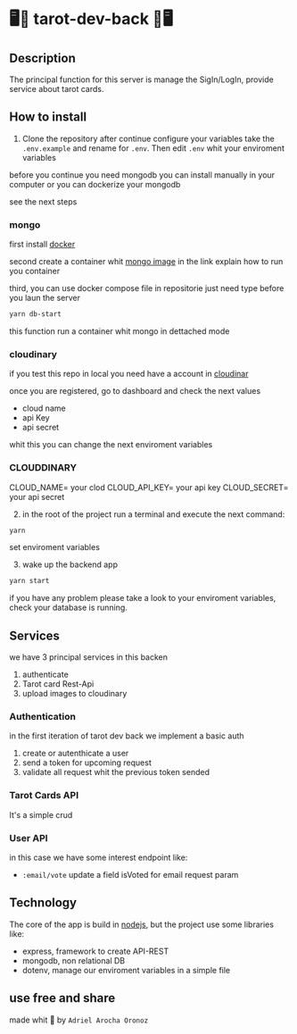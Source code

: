 # 🖥️🔮 tarot-dev-back 🔮🖥️

## Description

The principal function for this server is manage the SigIn/LogIn, provide service about tarot cards.

## How to install

1. Clone the repository 
after continue configure your variables take the `.env.example` and rename for `.env`. Then edit `.env` whit your enviroment variables

before you continue you need mongodb 
you can install manually in your computer or you can dockerize your mongodb 

see the next steps

### mongo

first install [docker](https://www.docker.com/products/docker-desktop/)

second create a container whit [mongo image](https://hub.docker.com/_/mongo) in the link explain how to run you container

third, you can use docker compose file in repositorie just need type before you laun the server

```bash
yarn db-start
```
this function run a container whit mongo in dettached mode

### cloudinary

if you test this repo in local you need have  a account in [cloudinar](https://cloudinary.com/)

once you are registered, go to dashboard and check the next values

- cloud name 
- api Key 
- api secret 

whit this you can change the next enviroment variables

### CLOUDDINARY

CLOUD_NAME= your clod
CLOUD_API_KEY= your api key
CLOUD_SECRET= your api secret


2. in the root of the project run a terminal and execute the next command:
```bash
yarn
```
set enviroment variables

3. wake up the backend app
```bash
yarn start
```

if you have any problem please take a look to your enviroment variables, check your database is running.


## Services

we have 3 principal services in this backen

1. authenticate
2. Tarot card Rest-Api
3. upload images to cloudinary

### Authentication

in the first iteration of tarot dev back we implement a basic auth

1. create or autenthicate a user
2. send a token for upcoming request
3. validate all request whit the previous token sended

### Tarot Cards API

It's a simple crud

### User API 

in this case we have some interest endpoint like:

- `:email/vote` update a field isVoted for email request param 


## Technology 
The core of the app is build in [nodejs](https://nodejs.org/en/), but the project use some libraries like:

- express, framework to create API-REST  
- mongodb, non relational DB 
- dotenv, manage our enviroment variables in a simple file

## use free and share

made whit 💜 by `Adriel Arocha Oronoz`


